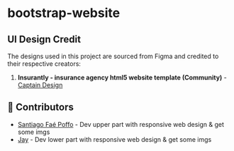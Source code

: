 # bootstrap-website

## UI Design Credit

The designs used in this project are sourced from Figma and credited to their respective creators:

1. **Insurantly - insurance agency html5 website template (Community)** - [Captain Design](https://www.figma.com/community/file/946390947835621236)

## 👥 Contributors

- [Santiago Faé Poffo](https://santiago-fae.github.io/) - Dev upper part with responsive web design & get some imgs
- [Jay](https://github.com/Jay) - Dev lower part with responsive web design & get some imgs
